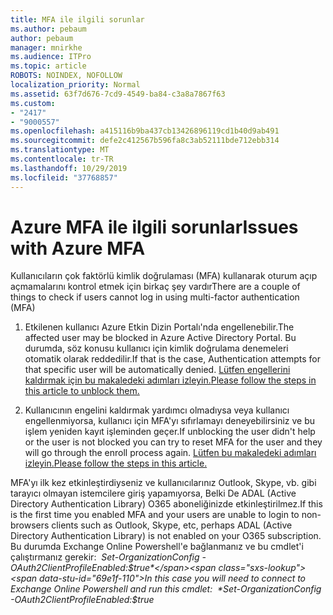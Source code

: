 ```yaml
---
title: MFA ile ilgili sorunlar
ms.author: pebaum
author: pebaum
manager: mnirkhe
ms.audience: ITPro
ms.topic: article
ROBOTS: NOINDEX, NOFOLLOW
localization_priority: Normal
ms.assetid: 63f7d676-7cd9-4549-ba84-c3a8a7867f63
ms.custom:
- "2417"
- "9000557"
ms.openlocfilehash: a415116b9ba437cb13426896119cd1b40d9ab491
ms.sourcegitcommit: defe2c412567b596fa8c3ab52111bde712ebb314
ms.translationtype: MT
ms.contentlocale: tr-TR
ms.lasthandoff: 10/29/2019
ms.locfileid: "37768857"
---
```

# <a name="issues-with-azure-mfa"></a><span data-ttu-id="69e1f-102">Azure MFA ile ilgili sorunlar</span><span class="sxs-lookup"><span data-stu-id="69e1f-102">Issues with Azure MFA</span></span>
<span data-ttu-id="69e1f-103">Kullanıcıların çok faktörlü kimlik doğrulaması (MFA) kullanarak oturum açıp açmamalarını kontrol etmek için birkaç şey vardır</span><span class="sxs-lookup"><span data-stu-id="69e1f-103">There are a couple of things to check if users cannot log in using multi-factor authentication (MFA)</span></span>

1. <span data-ttu-id="69e1f-104">Etkilenen kullanıcı Azure Etkin Dizin Portalı'nda engellenebilir.</span><span class="sxs-lookup"><span data-stu-id="69e1f-104">The affected user may be blocked in Azure Active Directory Portal.</span></span> <span data-ttu-id="69e1f-105">Bu durumda, söz konusu kullanıcı için kimlik doğrulama denemeleri otomatik olarak reddedilir.</span><span class="sxs-lookup"><span data-stu-id="69e1f-105">If that is the case, Authentication attempts for that specific user will be automatically denied.</span></span> [<span data-ttu-id="69e1f-106">Lütfen engellerini kaldırmak için bu makaledeki adımları izleyin.</span><span class="sxs-lookup"><span data-stu-id="69e1f-106">Please follow the steps in this article to unblock them.</span></span>](https://docs.microsoft.com/azure/active-directory/authentication/howto-mfa-mfasettings#block-and-unblock-users)

2. <span data-ttu-id="69e1f-107">Kullanıcının engelini kaldırmak yardımcı olmadıysa veya kullanıcı engellenmiyorsa, kullanıcı için MFA'yı sıfırlamayı deneyebilirsiniz ve bu işlem yeniden kayıt işleminden geçer.</span><span class="sxs-lookup"><span data-stu-id="69e1f-107">If unblocking the user didn't help or the user is not blocked you can try to reset MFA for the user and they will go through the enroll process again.</span></span> [<span data-ttu-id="69e1f-108">Lütfen bu makaledeki adımları izleyin.</span><span class="sxs-lookup"><span data-stu-id="69e1f-108">Please follow the steps in this article.</span></span>](https://docs.microsoft.com/azure/active-directory/authentication/howto-mfa-userdevicesettings#require-users-to-provide-contact-methods-again)

<span data-ttu-id="69e1f-109">MFA'yı ilk kez etkinleştirdiyseniz ve kullanıcılarınız Outlook, Skype, vb. gibi tarayıcı olmayan istemcilere giriş yapamıyorsa, Belki De ADAL (Active Directory Authentication Library) O365 aboneliğinizde etkinleştirilmez.</span><span class="sxs-lookup"><span data-stu-id="69e1f-109">If this is the first time you enabled MFA and your users are unable to login to non-browsers clients such as Outlook, Skype, etc, perhaps ADAL (Active Directory Authentication Library) is not enabled on your O365 subscription.</span></span> <span data-ttu-id="69e1f-110">Bu durumda Exchange Online Powershell'e bağlanmanız ve bu cmdlet'i çalıştırmanız gerekir:  *Set-OrganizationConfig -OAuth2ClientProfileEnabled:$true*</span><span class="sxs-lookup"><span data-stu-id="69e1f-110">In this case you will need to connect to Exchange Online Powershell and run this cmdlet:  *Set-OrganizationConfig -OAuth2ClientProfileEnabled:$true*</span></span>